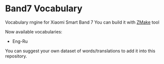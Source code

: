 # Band7 Vocabulary

Vocabulary rngine for Xiaomi Smart Band 7
You can build it with [ZMake](https://melianmiko.ru/en/zmake/guide/) tool 

Now available vocabularies:
 - Eng-Ru

You can suggest your own dataset of words/translations to add it into this repository.
